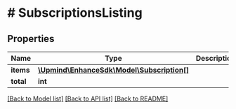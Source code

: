 # # SubscriptionsListing

## Properties

Name | Type | Description | Notes
------------ | ------------- | ------------- | -------------
**items** | [**\Upmind\EnhanceSdk\Model\Subscription[]**](Subscription.md) |  |
**total** | **int** |  |

[[Back to Model list]](../../README.md#models) [[Back to API list]](../../README.md#endpoints) [[Back to README]](../../README.md)
